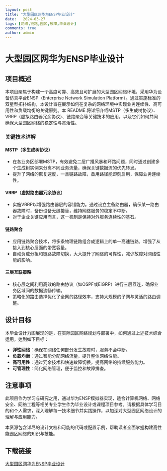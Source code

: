 ```yaml
---
layout: post
title: "大型园区网华为ENSP毕业设计"
date:   2024-03-27
tags: [网络,链路,园区,故障,毕业设计]
comments: true
author: admin
---
```

# 大型园区网华为ENSP毕业设计

## 项目概述

本项目聚焦于构建一个高度可靠、高效且可扩展的大型园区网络环境，采用华为设备仿真平台ENSP（Enterprise Network Simulation Platform）。通过实施标准的双星型拓扑结构，本设计旨在展示如何在复杂的网络环境中实现业务连续性、高可用性和负载均衡的关键原则。本 README 将详细介绍MSTP（多生成树协议）、VRRP（虚拟路由器冗余协议）、链路聚合等关键技术的应用，以及它们如何共同确保大型园区网络的稳定性与灵活性。

### 关键技术详解

#### MSTP（多生成树协议）
- 在各业务区部署MSTP，有效避免二层广播风暴和环路问题，同时通过创建多个生成树实例来分离不同业务流量，确保关键数据流的优先转发。
- 提升了网络的恢复速度，一旦链路故障，备用路径能即刻启用，保障业务连续性。

#### VRRP（虚拟路由器冗余协议）
- 实施VRRP以增强路由器层的容错能力。通过设立主备路由器，确保某一路由器故障时，备份设备无缝接替，维持网络服务的稳定不中断。
- 对于企业关键应用而言，这一机制是保持对外服务连续性的基石。

#### 链路聚合
- 应用链路聚合技术，将多条物理链路组合成逻辑上的单一高速链路，增强了从接入到核心层面的带宽容量。
- 自动负载分担和链路故障切换，大大提升了网络的可靠性，减少故障对网络性能的影响。

#### 三层互联策略
- 核心层之间利用高效的路由协议（如OSPF或EIGRP）进行三层互连，确保业务区域间的数据流畅传输。
- 策略化的路由选择优化了全网的路径效率，支持大规模的子网与灵活的路由调整。

## 设计目标
本毕业设计力图展现的是，在实际园区网络规划与部署中，如何通过上述技术综合运用，达到如下目标：
- **弹性网络**：确保在网络任何部分发生故障时，服务不会中断。
- **负载均衡**：通过智能分配网络流量，提升整体网络性能。
- **高可用性**：通过冗余技术和快速故障切换，提高网络的持续服务能力。
- **可管理性**：简化网络管理，便于监控和故障排查。

## 注意事项
此项目作为学习与研究之用，通过华为ENSP模拟器实现，适合计算机网络、网络安全、网络工程等相关专业学生作为毕业设计或课程项目参考。请根据具体学习目的和个人需求，深入理解每一技术细节并实践操作，以加深对大型园区网络设计的理解与应用能力。

本资源包含详尽的设计文档和可能的代码或配置示例，帮助读者全面掌握构建高性能园区网络的知识与技能。

## 下载链接

[大型园区网华为ENSP毕业设计](https://pan.quark.cn/s/3961bed43a8d)